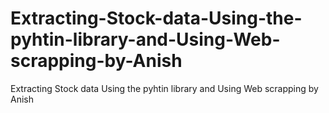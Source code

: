 # Extracting-Stock-data-Using-the-pyhtin-library-and-Using-Web-scrapping-by-Anish
Extracting Stock data Using the pyhtin library and Using Web scrapping by Anish
